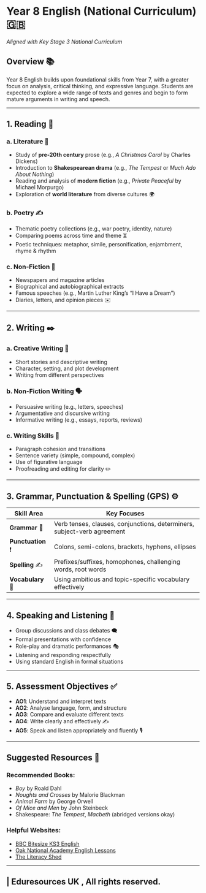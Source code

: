 # Year 8 English (National Curriculum) 🇬🇧  
*Aligned with Key Stage 3 National Curriculum*

## Overview 📚  
Year 8 English builds upon foundational skills from Year 7, with a greater focus on analysis, critical thinking, and expressive language. Students are expected to explore a wide range of texts and genres and begin to form mature arguments in writing and speech.

---

## 1. Reading 👀

### a. Literature 🏰  
- Study of **pre-20th century** prose (e.g., *A Christmas Carol* by Charles Dickens)  
- Introduction to **Shakespearean drama** (e.g., *The Tempest* or *Much Ado About Nothing*)  
- Reading and analysis of **modern fiction** (e.g., *Private Peaceful* by Michael Morpurgo)  
- Exploration of **world literature** from diverse cultures 🌍  

### b. Poetry ✍️  
- Thematic poetry collections (e.g., war poetry, identity, nature)  
- Comparing poems across time and theme ⏳  
- Poetic techniques: metaphor, simile, personification, enjambment, rhyme & rhythm  

### c. Non-Fiction 📰  
- Newspapers and magazine articles  
- Biographical and autobiographical extracts  
- Famous speeches (e.g., Martin Luther King’s “I Have a Dream”)  
- Diaries, letters, and opinion pieces ✉️  

---

## 2. Writing ✒️

### a. Creative Writing 🌟  
- Short stories and descriptive writing  
- Character, setting, and plot development  
- Writing from different perspectives  

### b. Non-Fiction Writing 🗣️  
- Persuasive writing (e.g., letters, speeches)  
- Argumentative and discursive writing  
- Informative writing (e.g., essays, reports, reviews)  

### c. Writing Skills 🧠  
- Paragraph cohesion and transitions  
- Sentence variety (simple, compound, complex)  
- Use of figurative language  
- Proofreading and editing for clarity ✏️  

---

## 3. Grammar, Punctuation & Spelling (GPS) ⚙️

| Skill Area                  | Key Focuses |
|----------------------------|-------------|
| **Grammar** 🧱              | Verb tenses, clauses, conjunctions, determiners, subject-verb agreement |
| **Punctuation** ❗          | Colons, semi-colons, brackets, hyphens, ellipses |
| **Spelling** ✍️             | Prefixes/suffixes, homophones, challenging words, root words |
| **Vocabulary** 💬           | Using ambitious and topic-specific vocabulary effectively |

---

## 4. Speaking and Listening 🎤

- Group discussions and class debates 🗨️  
- Formal presentations with confidence  
- Role-play and dramatic performances 🎭  
- Listening and responding respectfully  
- Using standard English in formal situations  

---

## 5. Assessment Objectives ✅

- **AO1**: Understand and interpret texts  
- **AO2**: Analyse language, form, and structure  
- **AO3**: Compare and evaluate different texts  
- **AO4**: Write clearly and effectively ✍️  
- **AO5**: Speak and listen appropriately and fluently 🎙️  

---

## Suggested Resources 🧰

### Recommended Books:
- *Boy* by Roald Dahl  
- *Noughts and Crosses* by Malorie Blackman  
- *Animal Farm* by George Orwell  
- *Of Mice and Men* by John Steinbeck  
- Shakespeare: *The Tempest*, *Macbeth* (abridged versions okay)  

### Helpful Websites:
- [BBC Bitesize KS3 English](https://www.bbc.co.uk/bitesize/subjects/z3kw2hv)  
- [Oak National Academy English Lessons](https://classroom.thenational.academy/subjects-by-key-stage/key-stage-3/subjects/english)  
- [The Literacy Shed](https://www.literacyshed.com/)  

---
| Eduresources UK , All rights reserved.
---